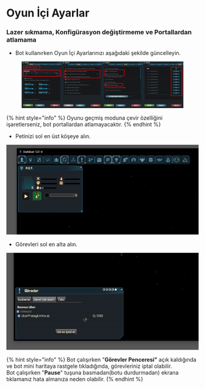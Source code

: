 # Oyun İçi Ayarlar

### Lazer sıkmama, Konfigürasyon değiştirmeme ve Portallardan atlamama

* Bot kullanırken Oyun İçi Ayarlarınızı aşağıdaki şekilde güncelleyin.

<figure><img src=".gitbook/assets/image (293).png" alt=""><figcaption></figcaption></figure>

{% hint style="info" %}
Oyunu geçmiş moduna çevir özelliğini işaretlerseniz, bot portallardan atlamayacaktır.&#x20;
{% endhint %}

* Petinizi sol en üst köşeye alın.

![](<.gitbook/assets/image (98).png>)

* Görevleri sol en alta alın.

![](<.gitbook/assets/image (91).png>)

{% hint style="info" %}
Bot çalışırken "**Görevler Penceresi"** açık kaldığında ve bot mini haritaya rastgele tıkladığında, görevleriniz iptal olabilir.\
Bot çalışırken "**Pause**" tuşuna basmadan(botu durdurmadan) ekrana tıklamanız hata almanıza neden olabilir.
{% endhint %}
